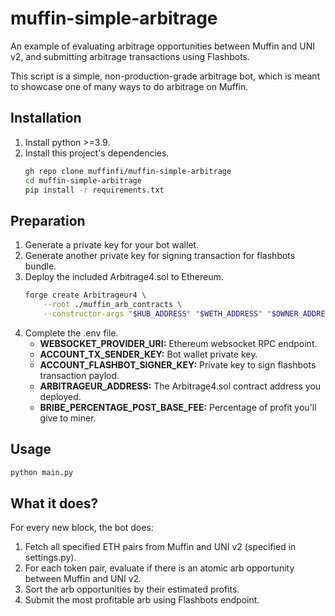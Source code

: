 # muffin-simple-arbitrage

An example of evaluating arbitrage opportunities between Muffin and UNI v2, and submitting arbitrage transactions using Flashbots.

This script is a simple, non-production-grade arbitrage bot, which is meant to showcase one of many ways to do arbitrage on Muffin.

## Installation

1.  Install python >=3.9.
2.  Install this project's dependencies.
    ```bash
    gh repo clone muffinfi/muffin-simple-arbitrage
    cd muffin-simple-arbitrage
    pip install -r requirements.txt
    ```

## Preparation

1.  Generate a private key for your bot wallet.
2.  Generate another private key for signing transaction for flashbots bundle.
3.  Deploy the included Arbitrage4.sol to Ethereum.
    ```bash
    forge create Arbitrageur4 \
        --root ./muffin_arb_contracts \
        --constructor-args "$HUB_ADDRESS" "$WETH_ADDRESS" "$OWNER_ADDRESS" "$EXECUTOR_ADDRESS"
    ```
4.  Complete the .env file.
    - **WEBSOCKET_PROVIDER_URI:** Ethereum websocket RPC endpoint.
    - **ACCOUNT_TX_SENDER_KEY:** Bot wallet private key.
    - **ACCOUNT_FLASHBOT_SIGNER_KEY:** Private key to sign flashbots transaction paylod.
    - **ARBITRAGEUR_ADDRESS:** The Arbitrage4.sol contract address you deployed.
    - **BRIBE_PERCENTAGE_POST_BASE_FEE:** Percentage of profit you'll give to miner.

## Usage

```bash
python main.py
```

## What it does?

For every new block, the bot does:

1.  Fetch all specified ETH pairs from Muffin and UNI v2 (specified in settings.py).
2.  For each token pair, evaluate if there is an atomic arb opportunity between Muffin and UNI v2.
3.  Sort the arb opportunities by their estimated profits.
4.  Submit the most profitable arb using Flashbots endpoint.
